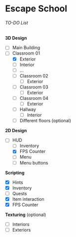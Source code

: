 # Escape School

###### TO-DO List
**3D Design**
- [ ]  Main Building
  - [ ] Classroom 01
    - [x]  Exterior
    - [ ]  Interior			
      - [ ]  ...
    - [ ] Classroom 02
      - [ ] Exterior
	- [ ] Classroom 03
      - [ ] Exterior
	- [ ] Classroom 04
      - [ ] Exterior	  
    - [ ] Hallway
      - [ ] Interior
    - [ ] Different floors (optional)
	
**2D Design**
- [ ] HUD
  - [ ] Inventory
  - [x] FPS Counter		
  - [ ] Menu
  - [ ] Menu buttons

**Scripting**
- [x] Hints
- [x] Inventory
- [ ] Quests
- [x] Item interaction
- [x] FPS Counter

**Texturing** (optional)
- [ ] Interiors
- [ ] Exteriors